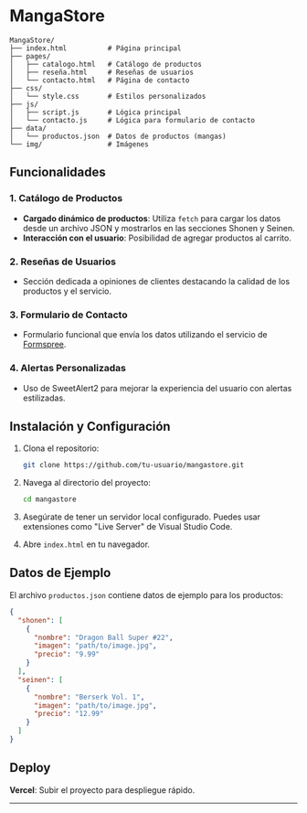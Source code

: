 # MangaStore

```plaintext
MangaStore/
├── index.html          # Página principal
├── pages/
│   ├── catalogo.html   # Catálogo de productos
│   ├── reseña.html     # Reseñas de usuarios
│   └── contacto.html   # Página de contacto
├── css/
│   └── style.css       # Estilos personalizados
├── js/
│   ├── script.js       # Lógica principal
│   └── contacto.js     # Lógica para formulario de contacto
├── data/
│   └── productos.json  # Datos de productos (mangas)
└── img/                # Imágenes
```

## Funcionalidades

### 1. Catálogo de Productos

- **Cargado dinámico de productos**: Utiliza `fetch` para cargar los datos desde un archivo JSON y mostrarlos en las secciones Shonen y Seinen.
- **Interacción con el usuario**: Posibilidad de agregar productos al carrito.

### 2. Reseñas de Usuarios

- Sección dedicada a opiniones de clientes destacando la calidad de los productos y el servicio.

### 3. Formulario de Contacto

- Formulario funcional que envía los datos utilizando el servicio de [Formspree](https://formspree.io/).

### 4. Alertas Personalizadas

- Uso de SweetAlert2 para mejorar la experiencia del usuario con alertas estilizadas.

## Instalación y Configuración

1. Clona el repositorio:

   ```bash
   git clone https://github.com/tu-usuario/mangastore.git
   ```

2. Navega al directorio del proyecto:

   ```bash
   cd mangastore
   ```

3. Asegúrate de tener un servidor local configurado. Puedes usar extensiones como "Live Server" de Visual Studio Code.

4. Abre `index.html` en tu navegador.

## Datos de Ejemplo

El archivo `productos.json` contiene datos de ejemplo para los productos:

```json
{
  "shonen": [
    {
      "nombre": "Dragon Ball Super #22",
      "imagen": "path/to/image.jpg",
      "precio": "9.99"
    }
  ],
  "seinen": [
    {
      "nombre": "Berserk Vol. 1",
      "imagen": "path/to/image.jpg",
      "precio": "12.99"
    }
  ]
}
```

## Deploy

**Vercel**: Subir el proyecto para despliegue rápido.


---


